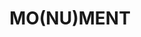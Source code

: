 ---
pid: MP80
title: MO(NU)MENT
location_transcription: Fairmount Park (off MLK Drive)
zipcode: '19143'
outside_phl: 
neighborhood: University City
age: '28'
age_range: 20-29
instagram: 
image_file_name: MP_80.jpg
proposal_transcription: 'A monumental sandbox, representing the many sands of spacetime
  that intersect; converge and diverge in Philadelphia. I''m imagining sand sculpture,
  meditative ranking, and dune-top daydreaming: regenerative play and wonderment for
  all. Also great for performance space!'
topic: Environment,Philadelphia
topic_summary: 0, 0
type: Infrastructure,Space
keywords_other: 
credit: Bennett Kuhn
image_labels: 10ft by 10ft platform filled with sand
twitter: RADIOKUHN // astronauticooo
facebook: 
permalink: "/monuments/mp80/"
layout: item-page
---